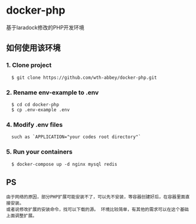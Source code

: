 # docker-php

基于laradock修改的PHP开发环境

## 如何使用该环境
  ### 1. Clone project
      $ git clone https://github.com/wth-abbey/docker-php.git
  
  ### 2. Rename env-example to .env
      $ cd cd docker-php
      $ cp .env-example .env
  
  ### 4. Modify .env files
      such as `APPLICATION="your codes root directory"`
  
  ### 5. Run your containers
      $ docker-compose up -d nginx mysql redis 
   
## PS
    由于网络的原因，部分PHP扩展可能安装不了，可以先不安装，等容器创建好后，在容器里面直接安装。
    或者说修改扩展的安装命令，找可以下载的源。 环境比较简单，有其他的需求可以在这个基础上面调整扩展。

